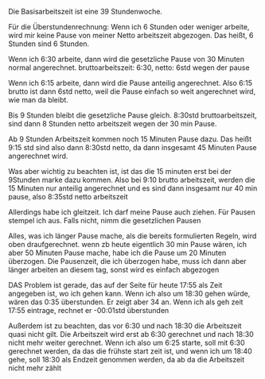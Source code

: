 Die Basisarbeitszeit ist eine 39 Stundenwoche. 

Für die Überstundenrechnung:
Wenn ich 6 Stunden oder weniger arbeite, wird mir keine Pause von meiner Netto arbeitszeit abgezogen. Das heißt, 6 Stunden sind 6 Stunden.

Wenn ich 6:30 arbeite, dann wird die gesetzliche Pause von 30 Minuten normal angerechnet. bruttoarbeitszeit: 6:30, netto: 6std wegen der pause

Wenn ich 6:15 arbeite, dann wird die Pause anteilig angerechnet. Also 6:15 brutto ist dann 6std netto, weil die Pause einfach so weit angerechnet wird, wie man da bleibt.

Bis 9 Stunden bleibt die gesetzliche Pause gleich. 8:30std bruttoarbeitszeit, sind dann 8 Stunden netto arbeitszeit wegen der 30 min Pause.

Ab 9 Stunden Arbeitszeit kommen noch 15 Minuten Pause dazu. Das heißt 9:15 std sind also dann 8:30std netto, da dann insgesamt 45 Minuten Pause angerechnet wird.

Was aber wichtig zu beachten ist, ist das die 15 minuten erst bei der 9Stunden marke dazu kommen. Also bei 9:10 brutto arbeitszeit, werden die 15 Minuten nur anteilig angerechnet und es sind dann insgesamt nur 40 min pause, also 8:35std netto arbeitszeit


Allerdings habe ich gleitzeit. Ich darf meine Pause auch ziehen. Für Pausen stempel ich aus. Falls nicht, nimm die gesetzlichen Pausen

Alles, was ich länger Pause mache, als die bereits formulierten Regeln, wird oben draufgerechnet. wenn zb heute eigentlich 30 min Pause wären, ich aber 50 Minuten Pause mache, habe ich die Pause um 20 Minuten überzogen. Die Pausenzeit, die ich überzogen habe, muss ich dann aber länger arbeiten an diesem tag, sonst wird es einfach abgezogen

DAS Problem ist gerade, das auf der Seite für heute 17:55 als Zeit angegeben ist, wo ich gehen kann. Wenn ich also um 18:30 gehen würde, wären das 0:35 überstunden. Er zeigt aber 34 an. Wenn ich als geh zeit 17:55 eintrage, rechnet er -00:01std überstunden

Außerdem ist zu beachten, das vor 6:30 und nach 18:30 die Arbeitszeit quasi nicht gilt. Die Arbeitszeit wird erst ab 6:30 gerechnet und nach 18:30 nicht mehr weiter gerechnet. Wenn ich also um 6:25 starte, soll mit 6:30 gerechnet werden, da das die frühste start zeit ist, und wenn ich um 18:40 gehe, soll 18:30 als Endzeit genommen werden, da ab da die Arbeitszeit nicht mehr zählt